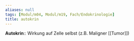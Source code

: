 ```yaml
---
aliases: null
tags: [Modul/m04, Modul/m19, Fach/Endokrinologie]
title: autokrin
---
```

**Autokrin**:: Wirkung auf Zelle selbst (z.B. Maligner [[Tumor]])